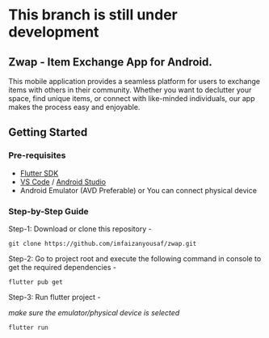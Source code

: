 # This branch is still under development

## Zwap - Item Exchange App for Android.

This mobile application provides a seamless platform for users to exchange items with others in their community. Whether you want to declutter your space, find unique items, or connect with like-minded individuals, our app makes the process easy and enjoyable. 

## Getting Started

### Pre-requisites

- [Flutter SDK](https://docs.flutter.dev/get-started/install)
- [VS Code](https://code.visualstudio.com/) / [Android Studio](https://developer.android.com/studio)
- Android Emulator (AVD Preferable) or You can connect physical device

### Step-by-Step Guide
Step-1: Download or clone this repository -

    git clone https://github.com/imfaizanyousaf/zwap.git

Step-2: Go to project root and execute the following command in console to get the required dependencies -

    flutter pub get 
    
Step-3: Run flutter project -

*make sure the emulator/physical device is selected*

    flutter run




